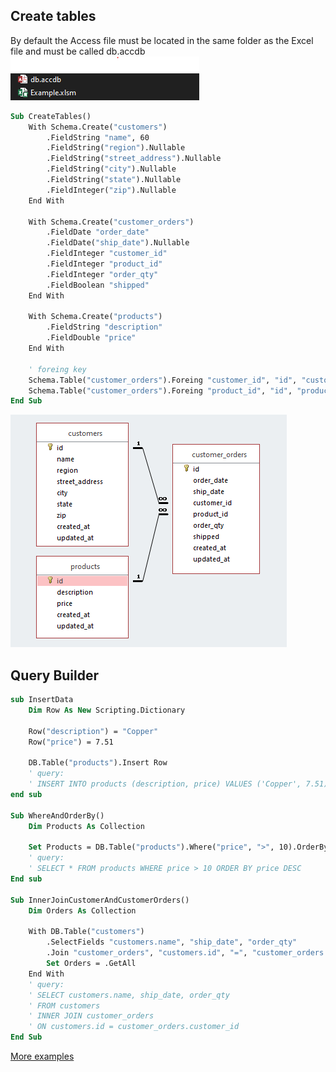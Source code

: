 ## Create tables

By default the Access file must be located in the same folder as the Excel
file and must be called db.accdb
![location](https://raw.githubusercontent.com/vba-dev/database/master/location.png)

```vb
Sub CreateTables()
    With Schema.Create("customers")
        .FieldString "name", 60
        .FieldString("region").Nullable
        .FieldString("street_address").Nullable
        .FieldString("city").Nullable
        .FieldString("state").Nullable
        .FieldInteger("zip").Nullable
    End With

    With Schema.Create("customer_orders")
        .FieldDate "order_date"
        .FieldDate("ship_date").Nullable
        .FieldInteger "customer_id"
        .FieldInteger "product_id"
        .FieldInteger "order_qty"
        .FieldBoolean "shipped"
    End With

    With Schema.Create("products")
        .FieldString "description"
        .FieldDouble "price"
    End With

    ' foreing key
    Schema.Table("customer_orders").Foreing "customer_id", "id", "customers"
    Schema.Table("customer_orders").Foreing "product_id", "id", "products"
End Sub
```

![imagen](https://raw.githubusercontent.com/vba-dev/database/master/relations.png)


## Query Builder

```vb
sub InsertData
    Dim Row As New Scripting.Dictionary

    Row("description") = "Copper"
    Row("price") = 7.51

    DB.Table("products").Insert Row
    ' query:
    ' INSERT INTO products (description, price) VALUES ('Copper', 7.51)
end sub

Sub WhereAndOrderBy()
    Dim Products As Collection

    Set Products = DB.Table("products").Where("price", ">", 10).OrderBy("price DESC").GetAll
    ' query:
    ' SELECT * FROM products WHERE price > 10 ORDER BY price DESC
End sub

Sub InnerJoinCustomerAndCustomerOrders()
    Dim Orders As Collection

    With DB.Table("customers")
        .SelectFields "customers.name", "ship_date", "order_qty"
        .Join "customer_orders", "customers.id", "=", "customer_orders.customer_id"
        Set Orders = .GetAll
    End With
    ' query:
    ' SELECT customers.name, ship_date, order_qty
    ' FROM customers
    ' INNER JOIN customer_orders
    ' ON customers.id = customer_orders.customer_id
End Sub
```


[More examples](https://github.com/vba-dev/database/blob/master/tests/examples/DatabaseExample.bas)
